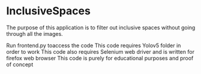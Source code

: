 # InclusiveSpaces
The purpose of this application is to filter out inclusive spaces without going through all the images.

Run frontend.py toaccess the code
This code requires Yolov5 folder in order to work
This code also requires Selenium web driver and is written for firefox web browser 
This code is purely for educational purposes and proof of concept

